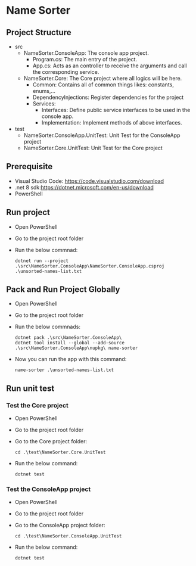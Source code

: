 # Name Sorter

## Project Structure

- src
  - NameSorter.ConsoleApp: The console app project.
    - Program.cs: The main entry of the project.
    - App.cs: Acts as an controller to receive the arguments and call the corresponding service.
  - NameSorter.Core: The Core project where all logics will be here.
    - Common: Contains all of common things likes: constants, enums,...
    - DependencyInjections: Register dependencies for the project
    - Services:
      - Interfaces: Define public service interfaces to be used in the console app.
      - Implementation: Implement methods of above interfaces.
- test
  - NameSorter.ConsoleApp.UnitTest: Unit Test for the ConsoleApp project
  - NameSorter.Core.UnitTest: Unit Test for the Core project

## Prerequisite

- Visual Studio Code: https://code.visualstudio.com/download
- .net 8 sdk:https://dotnet.microsoft.com/en-us/download
- PowerShell

## Run project

- Open PowerShell
- Go to the project root folder
- Run the below commnad:

      dotnet run --project .\src\NameSorter.ConsoleApp\NameSorter.ConsoleApp.csproj .\unsorted-names-list.txt

## Pack and Run Project Globally

- Open PowerShell
- Go to the project root folder
- Run the below commnads:

      dotnet pack .\src\NameSorter.ConsoleApp\
      dotnet tool install --global --add-source .\src\NameSorter.ConsoleApp\nupkg\ name-sorter

- Now you can run the app with this command:

      name-sorter .\unsorted-names-list.txt

## Run unit test

### Test the Core project

- Open PowerShell
- Go to the project root folder
- Go to the Core project folder:

      cd .\test\NameSorter.Core.UnitTest

- Run the below command:

      dotnet test

### Test the ConsoleApp project

- Open PowerShell
- Go to the project root folder
- Go to the ConsoleApp project folder:

      cd .\test\NameSorter.ConsoleApp.UnitTest

- Run the below command:

      dotnet test

